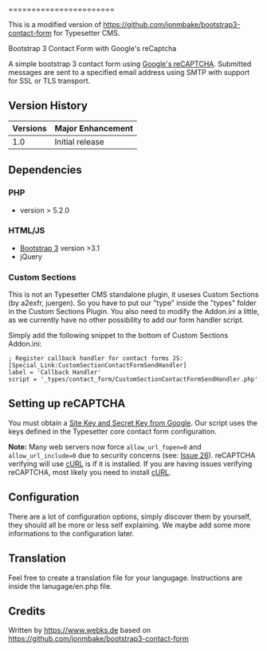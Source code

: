 
=======================

This is a modified version of https://github.com/jonmbake/bootstrap3-contact-form for Typesetter CMS.

Bootstrap 3 Contact Form with Google's reCaptcha

A simple bootstrap 3 contact form using [Google's reCAPTCHA](https://developers.google.com/recaptcha/).  Submitted messages are sent to a specified email address using SMTP with support for SSL or TLS transport.

## Version History

| Versions | Major Enhancement |
| -------- | ----------------- |
| 1.0      | Initial release |

## Dependencies

### PHP
* version > 5.2.0

### HTML/JS
* [Bootstrap 3](https://github.com/twbs/bootstrap) version >3.1
* jQuery

### Custom Sections

This is not an Typesetter CMS standalone plugin, it useses Custom Sections (by a2exfr, juergen). 
So you have to put our "type" inside the "types" folder in the Custom Sections Plugin. You also need to modify the Addon.ini a little, as we currently have no other possibility to add our form handler script.

Simply add the following snippet to the bottom of Custom Sections Addon.ini: 

```
; Register callback handler for contact forms JS:
[Special_Link:CustomSectionContactFormSendHandler]
label = 'Callback Handler'
script = '_types/contact_form/CustomSectionContactFormSendHandler.php'
```


## Setting up reCAPTCHA

You must obtain a [Site Key and Secret Key from Google](http://www.google.com/recaptcha/admin). Our script uses the keys defined in the Typesetter core contact form configuration.

**Note:** Many web servers now force `allow_url_fopen=0` and `allow_url_include=0` due to security concerns (see: [Issue 26](https://github.com/jonmbake/bootstrap3-contact-form/issues/26)). reCAPTCHA verifying will use [cURL](http://php.net/manual/en/book.curl.php) is if it is installed. If you are having issues verifying reCAPTCHA, most likely you need to install [cURL](http://php.net/manual/en/book.curl.php). 

## Configuration

There are a lot of configuration options, simply discover them by yourself, they should all be more or less self explaining. We maybe add some more informations to the configuration later.

## Translation

Feel free to create a translation file for your langugage. Instructions are inside the lanugage/en.php file.

## Credits

Written by https://www.webks.de based on https://github.com/jonmbake/bootstrap3-contact-form